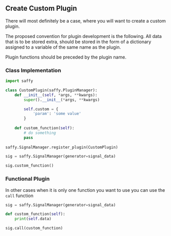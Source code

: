 ## Create Custom Plugin

There will most definitely be a case, where you will want to create a custom plugin.

The proposed convention for plugin development is the following.
All data that is to be stored extra, should be stored in the form of a dictionary assigned to a variable of the same name
as the plugin.

Plugin functions should be preceded by the plugin name. 

### Class Implementation

```python
import saffy

class CustomPlugin(saffy.PluginManager):
    def __init__(self, *args, **kwargs):
        super().__init__(*args, **kwargs)

        self.custom = {
            'param': 'some value'
        }
        
    def custom_function(self):
        # do something
        pass
        
saffy.SignalManager.register_plugin(CustomPlugin)

sig = saffy.SignalManager(generator=signal_data)

sig.custom_function()
```

### Functional Plugin

In other cases when it is only one function you want to use you can use the `call` function

```python
sig = saffy.SignalManager(generator=signal_data)

def custom_function(self):
    print(self.data)

sig.call(custom_function)
```

